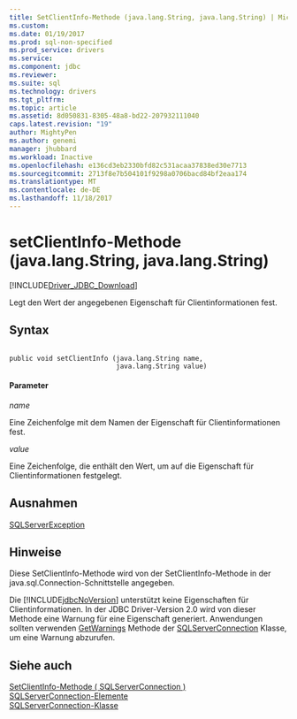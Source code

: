 ```yaml
---
title: SetClientInfo-Methode (java.lang.String, java.lang.String) | Microsoft Docs
ms.custom: 
ms.date: 01/19/2017
ms.prod: sql-non-specified
ms.prod_service: drivers
ms.service: 
ms.component: jdbc
ms.reviewer: 
ms.suite: sql
ms.technology: drivers
ms.tgt_pltfrm: 
ms.topic: article
ms.assetid: 8d050831-8305-48a8-bd22-207932111040
caps.latest.revision: "19"
author: MightyPen
ms.author: genemi
manager: jhubbard
ms.workload: Inactive
ms.openlocfilehash: e136cd3eb2330bfd82c531acaa37838ed30e7713
ms.sourcegitcommit: 2713f8e7b504101f9298a0706bacd84bf2eaa174
ms.translationtype: MT
ms.contentlocale: de-DE
ms.lasthandoff: 11/18/2017
---
```

# <a name="setclientinfo-method-javalangstring-javalangstring"></a>setClientInfo-Methode (java.lang.String, java.lang.String)
[!INCLUDE[Driver_JDBC_Download](../../../includes/driver_jdbc_download.md)]

  Legt den Wert der angegebenen Eigenschaft für Clientinformationen fest.  
  
## <a name="syntax"></a>Syntax  
  
```  
  
public void setClientInfo (java.lang.String name,  
                           java.lang.String value)  
```  
  
#### <a name="parameters"></a>Parameter  
 *name*  
  
 Eine Zeichenfolge mit dem Namen der Eigenschaft für Clientinformationen fest.  
  
 *value*  
  
 Eine Zeichenfolge, die enthält den Wert, um auf die Eigenschaft für Clientinformationen festgelegt.  
  
## <a name="exceptions"></a>Ausnahmen  
 [SQLServerException](../../../connect/jdbc/reference/sqlserverexception-class.md)  
  
## <a name="remarks"></a>Hinweise  
 Diese SetClientInfo-Methode wird von der SetClientInfo-Methode in der java.sql.Connection-Schnittstelle angegeben.  
  
 Die [!INCLUDE[jdbcNoVersion](../../../includes/jdbcnoversion_md.md)] unterstützt keine Eigenschaften für Clientinformationen. In der JDBC Driver-Version 2.0 wird von dieser Methode eine Warnung für eine Eigenschaft generiert. Anwendungen sollten verwenden [GetWarnings](../../../connect/jdbc/reference/getwarnings-method-sqlserverconnection.md) Methode der [SQLServerConnection](../../../connect/jdbc/reference/sqlserverconnection-class.md) Klasse, um eine Warnung abzurufen.  
  
## <a name="see-also"></a>Siehe auch  
 [SetClientInfo-Methode &#40; SQLServerConnection &#41;](../../../connect/jdbc/reference/setclientinfo-method-sqlserverconnection.md)   
 [SQLServerConnection-Elemente](../../../connect/jdbc/reference/sqlserverconnection-members.md)   
 [SQLServerConnection-Klasse](../../../connect/jdbc/reference/sqlserverconnection-class.md)  
  
  
